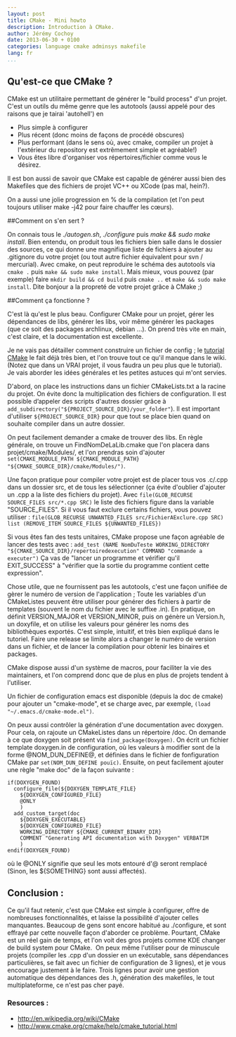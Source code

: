 ```yaml
---
layout: post
title: CMake - Mini howto
description: Introduction à CMake.
author: Jérémy Cochoy
date: 2013-06-30 + 0100
categories: language cmake adminsys makefile
lang: fr
...
```


## Qu'est-ce que CMake ?

CMake est un utilitaire permettant de générer le "build process" d'un projet. C'est un outils du même genre que les autotools (aussi appelé pour des raisons que je tairai 'autohell') en

  * Plus simple à configurer
  * Plus récent (donc moins de façons de procédé obscures)
  * Plus performant (dans le sens où, avec cmake, compiler un projet à l'extérieur du repository est extrêmement simple et agréable!)
  * Vous êtes libre d'organiser vos répertoires/fichier comme vous le désirez.

Il est bon aussi de savoir que CMake est capable de générer aussi bien des Makefiles que des fichiers de projet VC++ ou XCode (pas mal, hein?).

On a aussi une jolie progression en % de la compilation (et l'on peut toujours utiliser make -j42 pour faire chauffer les cœurs).

##Comment on s'en sert ?

On connais tous le _./autogen.sh_, _./configure_ puis _make && sudo make install_. Bien entendu, on produit tous les fichiers bien salle dans le dossier des sources, ce qui donne une magnifique liste de fichiers à ajouter au .gitignore du votre projet (ou tout autre fichier équivalent pour svn / mercurial). Avec cmake, on peut reproduire le schéma des autotools via `cmake .` puis `make && sudo make install`. Mais mieux, vous pouvez (par exemple) faire `mkdir build && cd build` puis `cmake ..` et `make && sudo make install`. Dite bonjour a la propreté de votre projet grâce à CMake ;)

##Comment ça fonctionne ?

C'est là qu'est le plus beau. Configurer CMake pour un projet, gérer les dépendances de libs, générer les libs, voir même générer les packages (que ce soit des packages archlinux, debian ...). On prend très vite en main, c'est claire, et la documentation est excellente.

Je ne vais pas détailler comment construire un fichier de config ; le [tutorial CMake](http://www.cmake.org/cmake/help/cmake_tutorial.html) le fait déjà très bien, et l'on trouve tout ce qu'il manque dans le wiki. (Notez que dans un VRAI projet, il vous faudra un peu plus que le tutorial). Je vais aborder les idées générales et les petites astuces qui m'ont servies.

D'abord, on place les instructions dans un fichier CMakeLists.txt a la racine du projet. On évite donc la multiplication des fichiers de configuration. Il est possible d’appeler des scripts d'autres dossier grâce à `add_subdirectory("${PROJECT_SOURCE_DIR}/your_folder"`). Il est important d'utiliser `${PROJECT_SOURCE_DIR}` pour que tout se place bien quand on souhaite compiler dans un autre dossier.

On peut facilement demander a cmake de trouver des libs. En règle générale, on trouve un FindNomDeLaLib.cmake que l'on placera dans projet/cmake/Modules/, et l'on prendras soin d'ajouter `set(CMAKE_MODULE_PATH ${CMAKE_MODULE_PATH} "${CMAKE_SOURCE_DIR}/cmake/Modules/")`.

Une façon pratique pour compiler votre projet est de placer tous vos .c/.cpp dans un dossier src, et de tous les sélectionner (ça évite d'oublier d'ajouter un .cpp a la liste des fichiers du projet). Avec `file(GLOB_RECURSE SOURCE_FILES src/*.cpp SRC)` le liste des fichiers figure dans la variable "SOURCE_FILES". Si il vous faut exclure certains fichiers, vous pouvez utiliser :
`file(GLOB_RECURSE UNWANTED_FILES src/FichierAExclure.cpp SRC)
list (REMOVE_ITEM SOURCE_FILES ${UNWANTED_FILES})`

Si vous êtes fan des tests unitaires, CMake propose une façon agréable de lancer des tests avec :
`add_test (NAME NomDuTeste WORKING_DIRECTORY "${CMAKE_SOURCE_DIR}/repertoiredexecution" COMMAND "commande a executer")`
Ça vas de "lancer un programme et vérifier qu'il EXIT_SUCCESS" à "vérifier que la sortie du programme contient cette expression".

Chose utile, que ne fournissent pas les autotools, c'est une façon unifiée de gèrer le numéro de version de l'application ; Toute les variables d'un CMakeListes peuvent être utiliser pour générer des fichiers à partir de templates (souvent le nom du fichier avec le suffixe .in). En pratique, on définit VERSION_MAJOR et VERSION_MINOR, puis on génère un Version.h, un doxyfile, et on utilise les valeurs pour générer les noms des bibliothèques exportés. C'est simple, intuitif, et très bien expliqué dans le tutoriel. Faire une release se limite alors a changer le numéro de version dans un fichier, et de lancer la compilation pour obtenir les binaires et packages.

CMake dispose aussi d'un système de macros, pour faciliter la vie des maintainers, et l'on comprend donc que de plus en plus de projets tendent à l'utiliser.

Un fichier de configuration emacs est disponible (depuis la doc de cmake) pour ajouter un "cmake-mode", et se charge avec, par exemple, `(load "~/.emacs.d/cmake-mode.el")`.

On peux aussi contrôler la génération d'une documentation avec doxygen. Pour cela, on rajoute un CMakeListes dans un répertoire /doc. On demande à ce que doxygen soit présent via `find_package(Doxygen)`. On écrit un fichier template doxygen.in de configuration, où les valeurs à modifier sont de la forme @NOM_DUN_DEFINE@, et définies dans le fichier de fonfiguration CMake par `set(NOM_DUN_DEFINE pouïc)`. Ensuite, on peut facilement ajouter une règle "make doc" de la façon suivante :
```
if(DOXYGEN_FOUND)
  configure_file(${DOXYGEN_TEMPLATE_FILE}
    ${DOXYGEN_CONFIGURED_FILE}
    @ONLY
    )
  add_custom_target(doc
    ${DOXYGEN_EXECUTABLE}
    ${DOXYGEN_CONFIGURED_FILE}
    WORKING_DIRECTORY ${CMAKE_CURRENT_BINARY_DIR}
    COMMENT "Generating API documentation with Doxygen" VERBATIM
    )
endif(DOXYGEN_FOUND)
```
où le @ONLY signifie que seul les mots entouré d'@ seront remplacé (Sinon, les ${SOMETHING} sont aussi affectés).

## Conclusion :

Ce qu'il faut retenir, c'est que CMake est simple à configurer, offre de nombreuses fonctionnalités, et laisse la possibilité d'ajouter celles manquantes. Beaucoup de gens sont encore habitué au ./configure, et sont effrayé par cette nouvelle façon d'aborder ce problème. Pourtant, CMake est un réel gain de temps, et l'on voit des gros projets comme KDE changer de build system pour CMake.  On peux même l'utiliser pour de minuscule projets (compiler les .cpp d'un dossier en un exécutable, sans dépendances particulières, se fait avec un fichier de configuration de 3 lignes), et je vous encourage justement à le faire. Trois lignes pour avoir une gestion automatique des dépendances des .h, génération des makefiles, le tout multiplateforme, ce n'est pas cher payé.

### Resources :
  * <http://en.wikipedia.org/wiki/CMake>
  * <http://www.cmake.org/cmake/help/cmake_tutorial.html>
